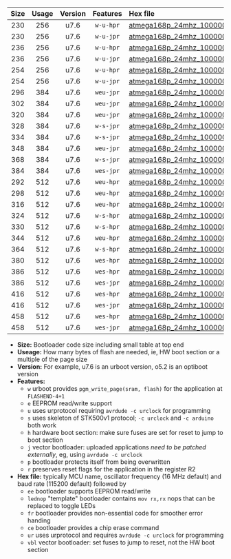 |Size|Usage|Version|Features|Hex file|
|:-:|:-:|:-:|:-:|:--|
|230|256|u7.6|`w-u-hpr`|[atmega168p_24mhz_1000000bps_ur.hex](https://raw.githubusercontent.com/stefanrueger/urboot/main//atmega168p_24mhz_1000000bps_ur.hex)|
|230|256|u7.6|`w-u-jpr`|[atmega168p_24mhz_1000000bps_ur_vbl.hex](https://raw.githubusercontent.com/stefanrueger/urboot/main//atmega168p_24mhz_1000000bps_ur_vbl.hex)|
|236|256|u7.6|`w-u-hpr`|[atmega168p_24mhz_1000000bps_lednop_ur.hex](https://raw.githubusercontent.com/stefanrueger/urboot/main//atmega168p_24mhz_1000000bps_lednop_ur.hex)|
|236|256|u7.6|`w-u-jpr`|[atmega168p_24mhz_1000000bps_lednop_ur_vbl.hex](https://raw.githubusercontent.com/stefanrueger/urboot/main//atmega168p_24mhz_1000000bps_lednop_ur_vbl.hex)|
|254|256|u7.6|`w-u-hpr`|[atmega168p_24mhz_1000000bps_lednop_fr_ur.hex](https://raw.githubusercontent.com/stefanrueger/urboot/main//atmega168p_24mhz_1000000bps_lednop_fr_ur.hex)|
|254|256|u7.6|`w-u-jpr`|[atmega168p_24mhz_1000000bps_lednop_fr_ur_vbl.hex](https://raw.githubusercontent.com/stefanrueger/urboot/main//atmega168p_24mhz_1000000bps_lednop_fr_ur_vbl.hex)|
|296|384|u7.6|`weu-jpr`|[atmega168p_24mhz_1000000bps_ee_ur_vbl.hex](https://raw.githubusercontent.com/stefanrueger/urboot/main//atmega168p_24mhz_1000000bps_ee_ur_vbl.hex)|
|302|384|u7.6|`weu-jpr`|[atmega168p_24mhz_1000000bps_ee_lednop_ur_vbl.hex](https://raw.githubusercontent.com/stefanrueger/urboot/main//atmega168p_24mhz_1000000bps_ee_lednop_ur_vbl.hex)|
|320|384|u7.6|`weu-jpr`|[atmega168p_24mhz_1000000bps_ee_lednop_fr_ur_vbl.hex](https://raw.githubusercontent.com/stefanrueger/urboot/main//atmega168p_24mhz_1000000bps_ee_lednop_fr_ur_vbl.hex)|
|328|384|u7.6|`w-s-jpr`|[atmega168p_24mhz_1000000bps_vbl.hex](https://raw.githubusercontent.com/stefanrueger/urboot/main//atmega168p_24mhz_1000000bps_vbl.hex)|
|334|384|u7.6|`w-s-jpr`|[atmega168p_24mhz_1000000bps_lednop_vbl.hex](https://raw.githubusercontent.com/stefanrueger/urboot/main//atmega168p_24mhz_1000000bps_lednop_vbl.hex)|
|348|384|u7.6|`weu-jpr`|[atmega168p_24mhz_1000000bps_ee_lednop_fr_ce_ur_vbl.hex](https://raw.githubusercontent.com/stefanrueger/urboot/main//atmega168p_24mhz_1000000bps_ee_lednop_fr_ce_ur_vbl.hex)|
|368|384|u7.6|`w-s-jpr`|[atmega168p_24mhz_1000000bps_lednop_fr_vbl.hex](https://raw.githubusercontent.com/stefanrueger/urboot/main//atmega168p_24mhz_1000000bps_lednop_fr_vbl.hex)|
|384|384|u7.6|`wes-jpr`|[atmega168p_24mhz_1000000bps_ee_vbl.hex](https://raw.githubusercontent.com/stefanrueger/urboot/main//atmega168p_24mhz_1000000bps_ee_vbl.hex)|
|292|512|u7.6|`weu-hpr`|[atmega168p_24mhz_1000000bps_ee_ur.hex](https://raw.githubusercontent.com/stefanrueger/urboot/main//atmega168p_24mhz_1000000bps_ee_ur.hex)|
|298|512|u7.6|`weu-hpr`|[atmega168p_24mhz_1000000bps_ee_lednop_ur.hex](https://raw.githubusercontent.com/stefanrueger/urboot/main//atmega168p_24mhz_1000000bps_ee_lednop_ur.hex)|
|316|512|u7.6|`weu-hpr`|[atmega168p_24mhz_1000000bps_ee_lednop_fr_ur.hex](https://raw.githubusercontent.com/stefanrueger/urboot/main//atmega168p_24mhz_1000000bps_ee_lednop_fr_ur.hex)|
|324|512|u7.6|`w-s-hpr`|[atmega168p_24mhz_1000000bps.hex](https://raw.githubusercontent.com/stefanrueger/urboot/main//atmega168p_24mhz_1000000bps.hex)|
|330|512|u7.6|`w-s-hpr`|[atmega168p_24mhz_1000000bps_lednop.hex](https://raw.githubusercontent.com/stefanrueger/urboot/main//atmega168p_24mhz_1000000bps_lednop.hex)|
|344|512|u7.6|`weu-hpr`|[atmega168p_24mhz_1000000bps_ee_lednop_fr_ce_ur.hex](https://raw.githubusercontent.com/stefanrueger/urboot/main//atmega168p_24mhz_1000000bps_ee_lednop_fr_ce_ur.hex)|
|364|512|u7.6|`w-s-hpr`|[atmega168p_24mhz_1000000bps_lednop_fr.hex](https://raw.githubusercontent.com/stefanrueger/urboot/main//atmega168p_24mhz_1000000bps_lednop_fr.hex)|
|380|512|u7.6|`wes-hpr`|[atmega168p_24mhz_1000000bps_ee.hex](https://raw.githubusercontent.com/stefanrueger/urboot/main//atmega168p_24mhz_1000000bps_ee.hex)|
|386|512|u7.6|`wes-hpr`|[atmega168p_24mhz_1000000bps_ee_lednop.hex](https://raw.githubusercontent.com/stefanrueger/urboot/main//atmega168p_24mhz_1000000bps_ee_lednop.hex)|
|386|512|u7.6|`wes-jpr`|[atmega168p_24mhz_1000000bps_ee_lednop_vbl.hex](https://raw.githubusercontent.com/stefanrueger/urboot/main//atmega168p_24mhz_1000000bps_ee_lednop_vbl.hex)|
|416|512|u7.6|`wes-hpr`|[atmega168p_24mhz_1000000bps_ee_lednop_fr.hex](https://raw.githubusercontent.com/stefanrueger/urboot/main//atmega168p_24mhz_1000000bps_ee_lednop_fr.hex)|
|416|512|u7.6|`wes-jpr`|[atmega168p_24mhz_1000000bps_ee_lednop_fr_vbl.hex](https://raw.githubusercontent.com/stefanrueger/urboot/main//atmega168p_24mhz_1000000bps_ee_lednop_fr_vbl.hex)|
|458|512|u7.6|`wes-hpr`|[atmega168p_24mhz_1000000bps_ee_lednop_fr_ce.hex](https://raw.githubusercontent.com/stefanrueger/urboot/main//atmega168p_24mhz_1000000bps_ee_lednop_fr_ce.hex)|
|458|512|u7.6|`wes-jpr`|[atmega168p_24mhz_1000000bps_ee_lednop_fr_ce_vbl.hex](https://raw.githubusercontent.com/stefanrueger/urboot/main//atmega168p_24mhz_1000000bps_ee_lednop_fr_ce_vbl.hex)|

- **Size:** Bootloader code size including small table at top end
- **Useage:** How many bytes of flash are needed, ie, HW boot section or a multiple of the page size
- **Version:** For example, u7.6 is an urboot version, o5.2 is an optiboot version
- **Features:**
  + `w` urboot provides `pgm_write_page(sram, flash)` for the application at `FLASHEND-4+1`
  + `e` EEPROM read/write support
  + `u` uses urprotocol requiring `avrdude -c urclock` for programming
  + `s` uses skeleton of STK500v1 protocol; `-c urclock` and `-c arduino` both work
  + `h` hardware boot section: make sure fuses are set for reset to jump to boot section
  + `j` vector bootloader: uploaded applications *need to be patched externally*, eg, using `avrdude -c urclock`
  + `p` bootloader protects itself from being overwritten
  + `r` preserves reset flags for the application in the register R2
- **Hex file:** typically MCU name, oscillator frequency (16 MHz default) and baud rate (115200 default) followed by
  + `ee` bootloader supports EEPROM read/write
  + `lednop` "template" bootloader contains `mov rx,rx` nops that can be replaced to toggle LEDs
  + `fr` bootloader provides non-essential code for smoother error handing
  + `ce` bootloader provides a chip erase command
  + `ur` uses urprotocol and requires `avrdude -c urclock` for programming
  + `vbl` vector bootloader: set fuses to jump to reset, not the HW boot section
